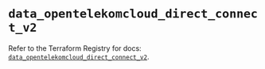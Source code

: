 # `data_opentelekomcloud_direct_connect_v2`

Refer to the Terraform Registry for docs: [`data_opentelekomcloud_direct_connect_v2`](https://registry.terraform.io/providers/opentelekomcloud/opentelekomcloud/1.36.26/docs/data-sources/direct_connect_v2).
